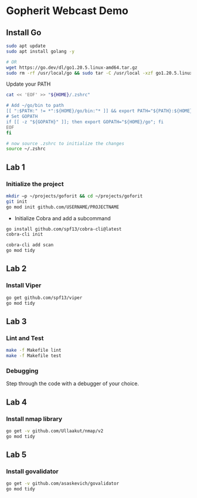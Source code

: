 # Gopherit Webcast Demo

## Install Go

```bash
sudo apt update
sudo apt install golang -y

# OR
wget https://go.dev/dl/go1.20.5.linux-amd64.tar.gz
sudo rm -rf /usr/local/go && sudo tar -C /usr/local -xzf go1.20.5.linux-amd64.tar.gz
```

Update your PATH

```bash
cat << 'EOF' >> "${HOME}/.zshrc"

# Add ~/go/bin to path
[[ ":$PATH:" != *":${HOME}/go/bin:"* ]] && export PATH="${PATH}:${HOME}/go/bin"
# Set GOPATH
if [[ -z "${GOPATH}" ]]; then export GOPATH="${HOME}/go"; fi
EOF
fi

# now source .zshrc to initialize the changes
source ~/.zshrc
```

## Lab 1

### Initialize the project

```bash
mkdir –p ~/projects/goforit && cd ~/projects/goforit
git init
go mod init github.com/USERNAME/PROJECTNAME
```

- Initialize Cobra and add a subcommand

```bash
go install github.com/spf13/cobra-cli@latest
cobra-cli init

cobra-cli add scan
go mod tidy
```

## Lab 2

### Install Viper

```bash
go get github.com/spf13/viper
go mod tidy
```

## Lab 3

### Lint and Test

```bash
make -f Makefile lint
make -f Makefile test
```

### Debugging

Step through the code with a debugger of your choice.

## Lab 4

### Install nmap library

```bash
go get -v github.com/Ullaakut/nmap/v2
go mod tidy
```

## Lab 5

### Install govalidator

```bash
go get -v github.com/asaskevich/govalidator
go mod tidy
```